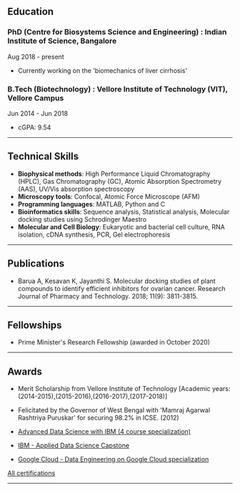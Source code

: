 ## Education 

### PhD (Centre for Biosystems Science and Engineering) : Indian Institute of Science, Bangalore
Aug 2018 - present
- Currently working on the 'biomechanics of liver cirrhosis'

 
### B.Tech (Biotechnology) : Vellore Institute of Technology (VIT), Vellore Campus
Jun 2014 - Jun 2018
- cGPA: 9.54

---
## Technical Skills
- **Biophysical methods**: High Performance Liquid Chromatography (HPLC), Gas Chromatography (GC), Atomic Absorption
Spectrometry (AAS), UV/Vis absorption spectroscopy
- **Microscopy tools**: Confocal, Atomic Force Microscope (AFM)
- **Programming languages**: MATLAB, Python and C
- **Bioinformatics skills**: Sequence analysis, Statistical analysis, Molecular docking studies using Schrodinger Maestro
- **Molecular and Cell Biology**: Eukaryotic and bacterial cell culture, RNA isolation, cDNA synthesis, PCR, Gel
electrophoresis

---
## Publications
- Barua A, Kesavan K, Jayanthi S. Molecular docking studies of plant compounds to identify efficient inhibitors for ovarian
cancer. Research Journal of Pharmacy and Technology. 2018; 11(9): 3811-3815. 
  
---
## Fellowships
- Prime Minister's Research Fellowship (awarded in October 2020)

---
## Awards
- Merit Scholarship from Vellore Institute of Technology [Academic years: (2014-2015),(2015-2016),(2016-2017),(2017-2018)]
- Felicitated by the Governor of West Bengal with 'Mamraj Agarwal Rashtriya Puruskar' for securing 98.2% in ICSE. (2012)


- [Advanced Data Science with IBM (4 course specialization)](https://coursera.org/share/df6e3030dde2e5349de59125d3b12ac6)
- [IBM - Applied Data Science Capstone](https://www.youracclaim.com/badges/25608eae-5bef-4381-84b1-d5c101d129c0/public_url)
- [Google Cloud - Data Engineering on Google Cloud specialization](https://www.coursera.org/account/accomplishments/specialization/certificate/TT5RGYBZUGU2?utm_medium=certificate&utm_source=link&utm_campaign=copybutton_certificate)

[All certifications](./certifications.md)

---


